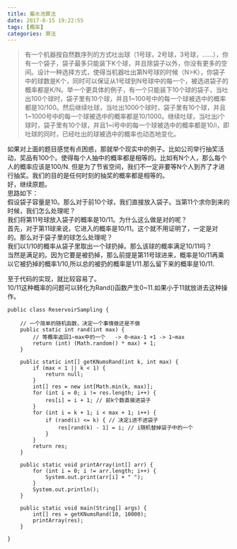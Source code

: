 ```yaml
---
title: 蓄水池算法
date: 2017-8-15 19:22:55
tags: [概率]
categories: 算法
---
```

>有一个机器按自然数序列的方式吐出球（1号球，2号球，3号球，……），你有一个袋子，袋子最多只能装下K个球，并且除袋子以外，你没有更多的空间。设计一种选择方式，使得当机器吐出第N号球的时候（N>K），你袋子中的球数是K个，同时可以保证从1号球到N号球中的每一个，被选进袋子的概率都是K/N。举一个更具体的例子，有一个只能装下10个球的袋子，当吐出100个球时，袋子里有10个球，并且1~100号中的每一个球被选中的概率都是10/100。然后继续吐球，当吐出1000个球时，袋子里有10个球，并且1~1000号中的每一个球被选中的概率都是10/1000。继续吐球，当吐出i个球时，袋子里有10个球，并且1~i号中的每一个球被选中的概率都是10/i，即吐球的同时，已经吐出的球被选中的概率也动态地变化。  

如果对上面的题目感觉有点困惑，那就举个现实中的例子。比如公司举行抽奖活动，奖品有100个。使得每个人抽中的概率都是相等的。比如有N个人，那么每个人的概率应该是100/N. 但是为了节省空间，我们不一定非要等N个人到齐了才进行抽奖。我们的目的是任何时刻的抽奖的概率都是相等的。  
好，继续原题。  
思路如下：    
假设袋子容量是10。那么对于前10个球，我们直接放入袋子。当第11个求你到来的时候，我们怎么处理呢？  
我们将第11号球放入袋子的概率是10/11。为什么这么做是对的呢？  
首先，对于第11球来说，它进入的概率是10/11。这个就不用证明了，一定是对的。那么对于袋子里的球怎么处理呢？  
我们以1/10的概率从袋子里取出一个球扔掉。那么该球的概率满足10/11吗？  
当然是满足的。因为它要是被扔掉，那么前提是第11号球进来，概率是10/11再乘以它被扔掉的概率1/10,所以总的被扔的概率是1/11.那么留下来的概率是10/11.  

至于代码的实现，就比较容易了。  
10/11这种概率的问题可以转化为Rand()函数产生0~11.如果小于11就放进去这种操作。
```
public class ReservoirSampling {

    // 一个简单的随机函数，决定一个事情做还是不做
    public static int rand(int max) {
        // 等概率返回1~max中的一个   -> 0~max-1 +1 -> 1~max
        return (int) (Math.random() * max) + 1;
    }

    public static int[] getKNumsRand(int k, int max) {
        if (max < 1 || k < 1) {
            return null;
        }
        int[] res = new int[Math.min(k, max)];
        for (int i = 0; i != res.length; i++) {
            res[i] = i + 1; // 前k个数直接进袋子
        }
        for (int i = k + 1; i < max + 1; i++) {
            if (rand(i) <= k) { // 决定i进不进袋子
                res[rand(k) - 1] = i; // i随机替掉袋子中的一个
            }
        }
        return res;
    }

    public static void printArray(int[] arr) {
        for (int i = 0; i != arr.length; i++) {
            System.out.print(arr[i] + " ");
        }
        System.out.println();
    }

    public static void main(String[] args) {
        int[] res = getKNumsRand(10, 10000);
        printArray(res);
    }

}
```